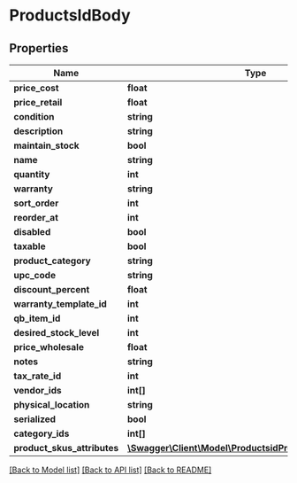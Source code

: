 # ProductsIdBody

## Properties
Name | Type | Description | Notes
------------ | ------------- | ------------- | -------------
**price_cost** | **float** |  | [optional] 
**price_retail** | **float** |  | [optional] 
**condition** | **string** |  | [optional] 
**description** | **string** |  | 
**maintain_stock** | **bool** |  | [optional] 
**name** | **string** |  | 
**quantity** | **int** |  | [optional] 
**warranty** | **string** |  | [optional] 
**sort_order** | **int** |  | [optional] 
**reorder_at** | **int** |  | [optional] 
**disabled** | **bool** |  | [optional] 
**taxable** | **bool** |  | [optional] 
**product_category** | **string** |  | [optional] 
**upc_code** | **string** |  | [optional] 
**discount_percent** | **float** |  | [optional] 
**warranty_template_id** | **int** |  | [optional] 
**qb_item_id** | **int** |  | [optional] 
**desired_stock_level** | **int** |  | [optional] 
**price_wholesale** | **float** |  | [optional] 
**notes** | **string** |  | [optional] 
**tax_rate_id** | **int** |  | [optional] 
**vendor_ids** | **int[]** |  | [optional] 
**physical_location** | **string** |  | [optional] 
**serialized** | **bool** |  | [optional] 
**category_ids** | **int[]** |  | [optional] 
**product_skus_attributes** | [**\Swagger\Client\Model\ProductsidProductSkusAttributes[]**](ProductsidProductSkusAttributes.md) |  | [optional] 

[[Back to Model list]](../../README.md#documentation-for-models) [[Back to API list]](../../README.md#documentation-for-api-endpoints) [[Back to README]](../../README.md)

